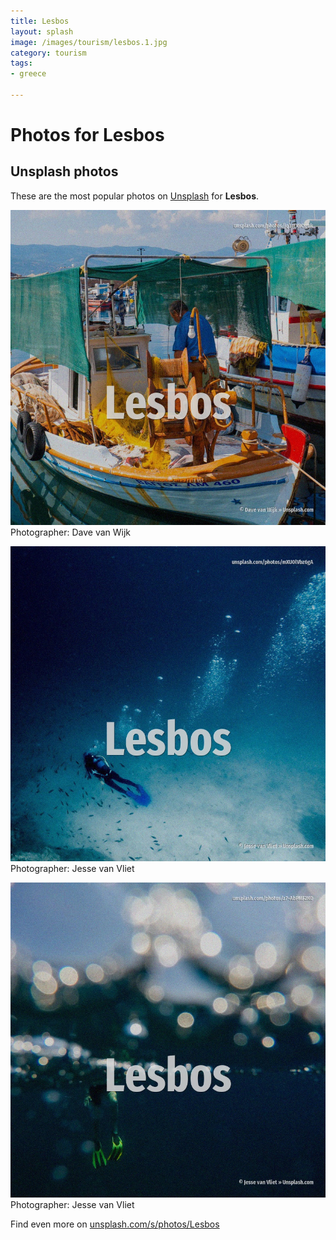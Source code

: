 ```yaml
---
title: Lesbos
layout: splash
image: /images/tourism/lesbos.1.jpg
category: tourism
tags:
- greece

---
```

# Photos for Lesbos
 
## Unsplash photos
These are the most popular photos on [Unsplash](https://unsplash.com) for **Lesbos**.
 
![Lesbos](/images/tourism/lesbos.1.jpg)
Photographer:  Dave van Wijk
 
![Lesbos](/images/tourism/lesbos.2.jpg)
Photographer:  Jesse van Vliet
 
![Lesbos](/images/tourism/lesbos.3.jpg)
Photographer:  Jesse van Vliet
 
Find even more on [unsplash.com/s/photos/Lesbos](https://unsplash.com/s/photos/Lesbos)
 
